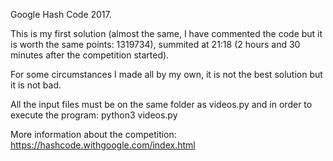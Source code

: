 Google Hash Code 2017.

This is my first solution (almost the same, I have commented the code but it is worth the same points: 1319734), summited at 21:18 (2 hours and 30 minutes after the competition started).

For some circumstances I made all by my own, it is not the best solution but it is not bad.

All the input files must be on the same folder as videos.py and in order to execute the program: python3 videos.py

More information about the competition: https://hashcode.withgoogle.com/index.html
